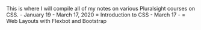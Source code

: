 This is where I will compile all of my notes on various Pluralsight courses on CSS.
	- January 19 - March 17, 2020 = Introduction to CSS
	- March 17 -     = Web Layouts with Flexbot and Bootstrap
